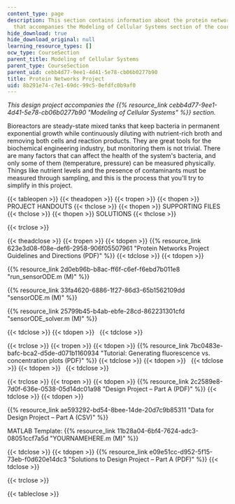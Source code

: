 ```yaml
---
content_type: page
description: This section contains information about the protein networks design project
  that accompanies the Modeling of Cellular Systems section of the course.
hide_download: true
hide_download_original: null
learning_resource_types: []
ocw_type: CourseSection
parent_title: Modeling of Cellular Systems
parent_type: CourseSection
parent_uid: cebb4d77-9ee1-4d41-5e78-cb06b0277b90
title: Protein Networks Project
uid: 8b291e74-c7e1-69dc-99c5-0efdfc0b9af0
---
```


_This design project accompanies the {{% resource_link cebb4d77-9ee1-4d41-5e78-cb06b0277b90 "Modeling of Cellular Systems" %}} section._

Bioreactors are steady-state mixed tanks that keep bacteria in permanent exponential growth while continuously diluting with nutrient-rich broth and removing both cells and reaction products. They are great tools for the biochemical engineering industry, but monitoring them is not trivial. There are many factors that can affect the health of the system's bacteria, and only some of them (temperature, pressure) can be measured physically. Things like nutrient levels and the presence of contaminants must be measured through sampling, and this is the process that you'll try to simplify in this project.

{{< tableopen >}}
{{< theadopen >}}
{{< tropen >}}
{{< thopen >}}
PROJECT HANDOUTS
{{< thclose >}}
{{< thopen >}}
SUPPORTING FILES
{{< thclose >}}
{{< thopen >}}
SOLUTIONS
{{< thclose >}}

{{< trclose >}}

{{< theadclose >}}
{{< tropen >}}
{{< tdopen >}}
{{% resource_link 623e3d08-f08e-def6-2958-906f05507961 "Protein Networks Project Guidelines and Directions (PDF)" %}}
{{< tdclose >}}
{{< tdopen >}}


{{% resource_link 2d0eb96b-b8ac-ff6f-c6ef-f6ebd7b011e8 "run\_sensorODE.m (M)" %}}

{{% resource_link 33fa4620-6886-1f27-86d3-65b1562109dd "sensorODE.m (M)" %}}

{{% resource_link 25799b45-b4ab-ebfe-28cd-862231301cfd "sensorODE\_solver.m (M)" %}}


{{< tdclose >}}
{{< tdopen >}}
 
{{< tdclose >}}

{{< trclose >}}
{{< tropen >}}
{{< tdopen >}}
{{% resource_link 7bc0483e-bafc-bca2-d5de-d071b1160934 "Tutorial: Generating fluorescence vs. concentration plots (PDF)" %}}
{{< tdclose >}}
{{< tdopen >}}
 
{{< tdclose >}}
{{< tdopen >}}
 
{{< tdclose >}}

{{< trclose >}}
{{< tropen >}}
{{< tdopen >}}
{{% resource_link 2c2589e8-7d0f-636e-0538-05d14dc01a98 "Design Project – Part A (PDF)" %}}
{{< tdclose >}}
{{< tdopen >}}


{{% resource_link ae593292-bd54-8bee-14de-20d7c9b85311 "Data for Design Project – Part A (CSV)" %}}

MATLAB Template: {{% resource_link 11b28a04-6bf4-7624-adc3-08051ccf7a5d "YOURNAMEHERE.m (M)" %}}


{{< tdclose >}}
{{< tdopen >}}
{{% resource_link e09e51cc-d952-5f15-73eb-f0d620e14dc3 "Solutions to Design Project – Part A (PDF)" %}}
{{< tdclose >}}

{{< trclose >}}

{{< tableclose >}}
